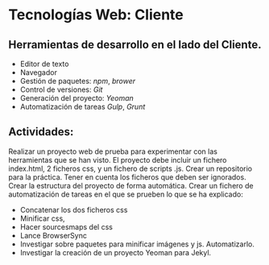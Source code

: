 # Tecnologías Web: Cliente
## Herramientas de desarrollo en el lado del Cliente.

- Editor de texto
- Navegador
- Gestión de paquetes: *npm*, *brower*
- Control de versiones: *Git*
- Generación del proyecto:  *Yeoman*
- Automatización de tareas *Gulp*, *Grunt*


## Actividades:
Realizar un proyecto web de prueba para experimentar con las herramientas que se han visto. El proyecto debe incluir un fichero index.html, 2 ficheros css, y un fichero de scripts .js.
Crear un repositorio para la práctica. Tener en cuenta los ficheros que deben ser ignorados.
Crear la estructura del proyecto de forma automática.
Crear un fichero de automatización de tareas en el que se prueben lo que se ha explicado:
- Concatenar los dos ficheros css
- Minificar css, 
- Hacer sourcesmaps del css
- Lance BrowserSync
- Investigar sobre paquetes para minificar imágenes y js. Automatizarlo.
- Investigar la creación de un proyecto Yeoman para Jekyl.

